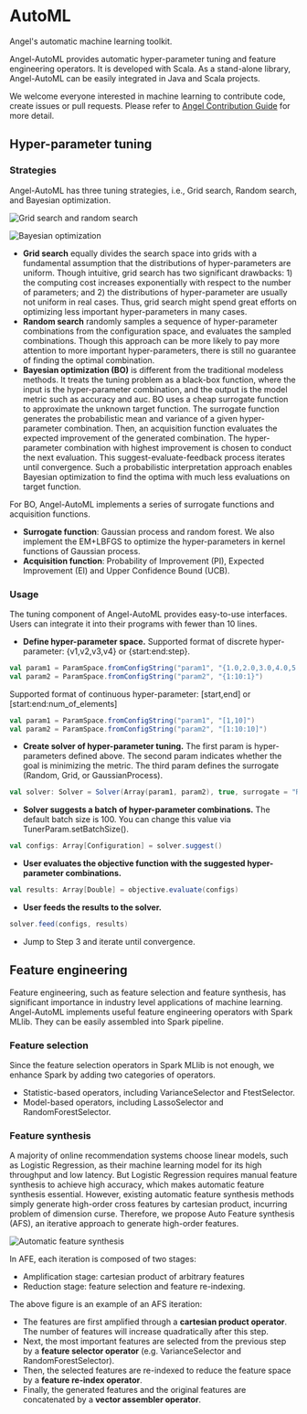 # AutoML

Angel's automatic machine learning toolkit.

Angel-AutoML provides automatic hyper-parameter tuning and feature engineering operators.
It is developed with Scala. 
As a stand-alone library, Angel-AutoML can be easily integrated in Java and Scala projects.

We welcome everyone interested in machine learning to contribute code, create issues or pull requests. Please refer to  [Angel Contribution Guide](https://github.com/Tencent/angel/blob/master/CONTRIBUTING.md) for more detail.

## Hyper-parameter tuning

### Strategies
Angel-AutoML has three tuning strategies, i.e., Grid search, Random search, and Bayesian optimization.

![Grid search and random search](docs/img/grid_vs_random.png)

![Bayesian optimization](docs/img/bo.png)

- **Grid search** equally divides the search space into grids with a fundamental assumption that the distributions of hyper-parameters are uniform. 
Though intuitive, grid search has two significant drawbacks: 1) the computing cost increases exponentially with respect to the number of parameters; 
and 2) the distributions of hyper-parameter are usually not uniform in real cases. 
Thus, grid search might spend great efforts on optimizing less important hyper-parameters in many cases.
- **Random search** randomly samples a sequence of hyper-parameter combinations from the configuration space, 
and evaluates the sampled combinations. 
Though this approach can be more likely to pay more attention to more important hyper-parameters, 
there is still no guarantee of finding the optimal combination.
- **Bayesian optimization (BO)** is different from the traditional modeless methods.
It treats the tuning problem as a black-box function, where the input is the hyper-parameter combination, 
and the output is the model metric such as accuracy and auc.
BO uses a cheap surrogate function to approximate the unknown target function. 
The surrogate function generates the probabilistic mean and variance of a given hyper-parameter combination. 
Then, an acquisition function evaluates the expected improvement of the generated combination.
The hyper-parameter combination with highest improvement is chosen to conduct the next evaluation.
This suggest-evaluate-feedback process iterates until convergence.
Such a probabilistic interpretation approach enables Bayesian optimization to find the optima with much less evaluations on target function. 

For BO, Angel-AutoML implements a series of surrogate functions and acquisition functions.
-	**Surrogate function**: Gaussian process and random forest. 
We also implement the EM+LBFGS to optimize the hyper-parameters in kernel functions of Gaussian process.  
-	**Acquisition function**: Probability of Improvement (PI), Expected Improvement (EI) and Upper Confidence Bound (UCB).

### Usage

The tuning component of Angel-AutoML provides easy-to-use interfaces.
Users can integrate it into their programs with fewer than 10 lines.

- **Define hyper-parameter space.**
Supported format of discrete hyper-parameter: {v1,v2,v3,v4} or {start\:end\:step}.
```scala
val param1 = ParamSpace.fromConfigString("param1", "{1.0,2.0,3.0,4.0,5.0}")
val param2 = ParamSpace.fromConfigString("param2", "{1:10:1}")
```
Supported format of continuous hyper-parameter: [start,end] or [start\:end\:num_of_elements]
```scala
val param1 = ParamSpace.fromConfigString("param1", "[1,10]")
val param2 = ParamSpace.fromConfigString("param2", "[1:10:10]")
```
- **Create solver of hyper-parameter tuning.**
The first param is hyper-parameters defined above.
The second param indicates whether the goal is minimizing the metric.
The third param defines the surrogate (Random, Grid, or GaussianProcess).
```scala
val solver: Solver = Solver(Array(param1, param2), true, surrogate = "Random")
```
- **Solver suggests a batch of hyper-parameter combinations.**
The default batch size is 100. You can change this value via TunerParam.setBatchSize().
```scala
val configs: Array[Configuration] = solver.suggest()
```
- **User evaluates the objective function with the suggested hyper-parameter combinations.**
```scala
val results: Array[Double] = objective.evaluate(configs)
```
- **User feeds the results to the solver.**
```scala
solver.feed(configs, results)
```
- Jump to Step 3 and iterate until convergence.

## Feature engineering

Feature engineering, such as feature selection and feature synthesis, has significant importance in industry level applications of machine learning.
Angel-AutoML implements useful feature engineering operators with Spark MLlib.
They can be easily assembled into Spark pipeline.

### Feature selection

Since the feature selection operators in Spark MLlib is not enough,
we enhance Spark by adding two categories of operators.
- Statistic-based operators, including VarianceSelector and FtestSelector.
- Model-based operators, including LassoSelector and RandomForestSelector.

### Feature synthesis

A majority of online recommendation systems choose linear models, such as Logistic Regression, 
as their machine learning model for its high throughput and low latency.
But Logistic Regression requires manual feature synthesis to achieve high accuracy,
which makes automatic feature synthesis essential. 
However, existing automatic feature synthesis methods simply generate high-order cross features by cartesian product, 
incurring problem of dimension curse.
Therefore, we propose Auto Feature synthesis (AFS), an iterative approach to generate high-order features.

![Automatic feature synthesis](docs/img/feature_synthesis.png)

In AFE, each iteration is composed of two stages:
- Amplification stage: cartesian product of arbitrary features
- Reduction stage: feature selection and feature re-indexing.

The above figure is an example of an AFS iteration:
-	The features are first amplified through a **cartesian product operator**. 
The number of features will increase quadratically after this step.
-	Next, the most important features are selected from the previous step by a **feature selector operator** (e.g. VarianceSelector and RandomForestSelector).
-	Then, the selected features are re-indexed to reduce the feature space by a **feature re-index operator**.
-	Finally, the generated features and the original features are concatenated by a **vector assembler operator**.
